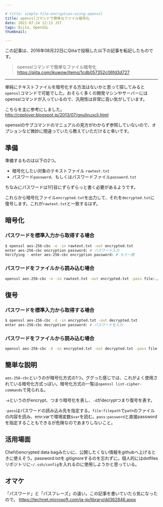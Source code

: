 ```yaml
---

# title: simple-file-encryption-using-openssl
title: opensslコマンドで簡単なファイル暗号化
date: 2021-07-24 12:13 JST
tags: Qiita, OpenSSL
thumbnail:

---
```


この記事は、2016年08月22日にQiitaで投稿した以下の記事を転記したものです。

> opensslコマンドで簡単なファイル暗号化  
> https://qiita.com/ikuwow/items/1cdb057352c06fd3d727

---

単純にテキストファイルを暗号化する方法はないかと思って探してみると`openssl`コマンドで可能でした。おそらく多くの開発マシンやサーバーにはopensslコマンドが入っているので、汎用性は非常に高い気がしています。

こちらを主に参考にしました。
http://cpplover.blogspot.jp/2013/07/gnulinuxcli.html

opensslのサブコマンドのマニュアルの見方がわからず参照していないので、オプションなど微妙に間違っていたら教えていただけると幸いです。

## 準備


準備するものは以下の2つ。

* 暗号化したい対象のテキストファイル `rawtext.txt`
* パスワード`password`、もしくはパスワードファイル`password.txt`

ちなみにパスワードは1行目にずらずらっと書く必要があるようです。

これらから暗号化ファイル`encrypted.txt`を出力して、それを`decrypted.txt`に復号します。これが`rawtext.txt`と一致するはず。


## 暗号化

### パスワードを標準入力から取得する場合

```bash
$ openssl aes-256-cbc -e -in rawtext.txt -out encrypted.txt
enter aes-256-cbc encryption password: # パスワード入力
Verifying - enter aes-256-cbc encryption password: # もう一度
```

### パスワードをファイルから読み込む場合

```bash
openssl aes-256-cbc -e -in rawtext.txt -out encrypted.txt -pass file:./password.txt
```

## 復号

### パスワードを標準入力から取得する場合

```bash
$ openssl aes-256-cbc -d -in encrypted.txt -out decrypted.txt
enter aes-256-cbc decryption password: # パスワードを入力
```

### パスワードをファイルから読み込む場合

```bash
openssl aes-256-cbc -d -in encrypted.txt -out decrypted.txt -pass file:./password.txt
```

## 簡単な説明

`aes-256-cbc`というのが暗号化方式の1つ。ググった感じでは、これがよく使用されている暗号化方式っぽい。暗号化方式の一覧は`openssl list-cipher-commands`で見られる。

`-e`というのがencrypt、つまり暗号化を表し、`-d`がdecryptつまり復号を表す。

`-pass`はパスワードの読み込み先を指定する。`file:filepath`で`path`のファイルの内容を読み、env:varで環境変数`$var`を読む。`pass:password`と直接passwordを指定することもできるが危険なのであまりしないこと。

## 活用場面

Chefのencrypted data bagみたいに、公開したくない情報をgithubへ上げるときに使えそう。password.txtを.gitignoreするのを忘れずに。個人的にはdotfilesリポジトリに`~/.ssh/config`を入れるのに使用しようかと思っている。

## オマケ

「パスワード」と「パスフレーズ」の違い。この記事を書いていたら気になったので。
https://technet.microsoft.com/ja-jp/library/dd362846.aspx

